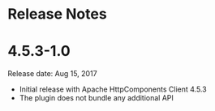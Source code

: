 Release Notes
===

# 4.5.3-1.0

Release date: Aug 15, 2017

* Initial release with Apache HttpComponents Client 4.5.3
* The plugin does not bundle any additional API


